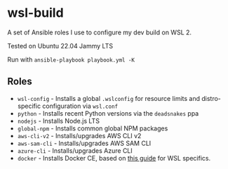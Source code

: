 # wsl-build

A set of Ansible roles I use to configure my dev build on WSL 2.

Tested on Ubuntu 22.04 Jammy LTS

Run with `ansible-playbook playbook.yml -K`

## Roles

* `wsl-config` - Installs a global `.wslconfig` for resource limits and distro-specific configuration via `wsl.conf`
* `python` - Installs recent Python versions via the `deadsnakes` ppa
* `nodejs` - Installs Node.js LTS
* `global-npm` - Installs common global NPM packages
* `aws-cli-v2` - Installs/upgrades AWS CLI v2
* `aws-sam-cli` - Installs/upgrades AWS SAM CLI
* `azure-cli` - Installs/upgrades Azure CLI
* `docker` - Installs Docker CE, based on [this guide](https://dev.to/bowmanjd/install-docker-on-windows-wsl-without-docker-desktop-34m9) for WSL specifics.
